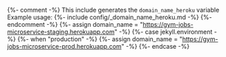 {%- comment -%}
This include generates the `domain_name_heroku` variable
Example usage:
  {%- include config/_domain_name_heroku.md -%}
{%- endcomment -%}
{%- assign domain_name = "https://gym-jobs-microservice-staging.herokuapp.com" -%}
{%- case jekyll.environment -%}
  {%- when "production" -%}
    {%- assign domain_name = "https://gym-jobs-microservice-prod.herokuapp.com" -%}
{%- endcase -%}
